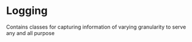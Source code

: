 ﻿# Logging

Contains classes for capturing information of varying granularity to serve any and all purpose